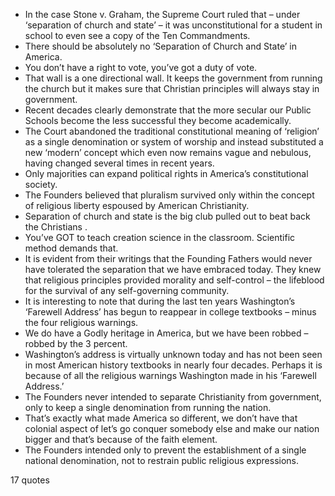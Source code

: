  - In the case Stone v. Graham, the Supreme Court ruled that – under ‘separation of church and state’ – it was unconstitutional for a student in school to even see a copy of the Ten Commandments.
 - There should be absolutely no ‘Separation of Church and State’ in America.
 - You don’t have a right to vote, you’ve got a duty of vote.
 - That wall is a one directional wall. It keeps the government from running the church but it makes sure that Christian principles will always stay in government.
 - Recent decades clearly demonstrate that the more secular our Public Schools become the less successful they become academically.
 - The Court abandoned the traditional constitutional meaning of ‘religion’ as a single denomination or system of worship and instead substituted a new ‘modern’ concept which even now remains vague and nebulous, having changed several times in recent years.
 - Only majorities can expand political rights in America’s constitutional society.
 - The Founders believed that pluralism survived only within the concept of religious liberty espoused by American Christianity.
 - Separation of church and state is the big club pulled out to beat back the Christians .
 - You’ve GOT to teach creation science in the classroom. Scientific method demands that.
 - It is evident from their writings that the Founding Fathers would never have tolerated the separation that we have embraced today. They knew that religious principles provided morality and self-control – the lifeblood for the survival of any self-governing community.
 - It is interesting to note that during the last ten years Washington’s ‘Farewell Address’ has begun to reappear in college textbooks – minus the four religious warnings.
 - We do have a Godly heritage in America, but we have been robbed – robbed by the 3 percent.
 - Washington’s address is virtually unknown today and has not been seen in most American history textbooks in nearly four decades. Perhaps it is because of all the religious warnings Washington made in his ‘Farewell Address.’
 - The Founders never intended to separate Christianity from government, only to keep a single denomination from running the nation.
 - That’s exactly what made America so different, we don’t have that colonial aspect of let’s go conquer somebody else and make our nation bigger and that’s because of the faith element.
 - The Founders intended only to prevent the establishment of a single national denomination, not to restrain public religious expressions.

17 quotes